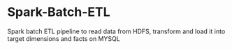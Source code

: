 # Spark-Batch-ETL
 Spark batch ETL pipeline to read data from HDFS, transform and load it into target dimensions and facts on MYSQL
